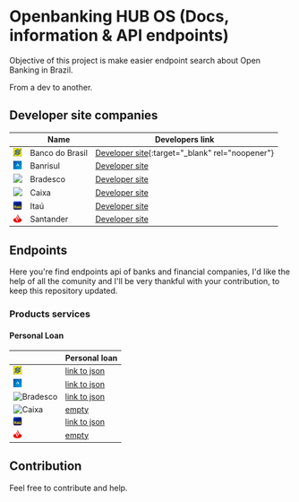 # Openbanking HUB OS (Docs, information & API endpoints)
Objective of this project is make easier endpoint search about Open Banking in Brazil. 

From a dev to another.


## Developer site companies
|  | Name |  Developers link 
| ------ | ------ | ----- |
| <img src="logos/bb-favicon.png" width="15"> | Banco do Brasil | [Developer site](https://apoio.developers.bb.com.br/referency){:target="_blank" rel="noopener"}
| <img src="logos/banrisul-favicon.png" width="15"> | Banrisul | [Developer site](https://developers.banrisul.com.br/pages/allApis.html#openbanking)
| <img src="logos/bradesco-favicon.ico" width="15"> | Bradesco | [Developer site](https://developers.bradesco.com.br/)
| <img src="logos/caixa-favicon.ico" width="15"> | Caixa | [Developer site](https://desenvolvedores.caixa.gov.br/api-catalog)
| <img src="logos/itau-favicon.ico" width="15"> | Itaú | [Developer site](https://developer.itau.com.br/api-catalog/openbanking)
| <img src="logos/santander-favicon.png" width="15"> | Santander | [Developer site](https://www.santander.pt/open-banking/developers#)

## Endpoints
Here you're find endpoints api of banks and financial companies, I'd like the help of all the comunity and I'll be very thankful with your contribution, to keep this repository updated.

### Products services

#### Personal Loan
|  | Personal loan 
| ------ | ------ | 
| <img src="logos/bb-favicon.png" width="15" title="Banco do Brasil"> | [link to json](https://opendata.api.bb.com.br/open-banking/products-services/v1/personal-loans)
| <img src="logos/banrisul-favicon.png" width="15" title="Banrisul"> | [link to json](https://openbanking.banrisul.com.br/open-banking/products-services/v1/personal-loans)
| <img src="logos/bradesco-favicon.ico" width="15" title="Bradesco"> | [link to json](https://api.bradesco.com/bradesco/open-banking/products-services/v1/personal-loans)
| <img src="logos/caixa-favicon.ico" width="15" title="Caixa"> | [empty](empty)
| <img src="logos/itau-favicon.ico" width="15" title="Itaú"> | [link to json](https://api.itau/open-banking/products-services/v1/personal-loans)
| <img src="logos/santander-favicon.png" width="15" title="Santander"> | [empty](empty)

## Contribution
Feel free to contribute and help. 



